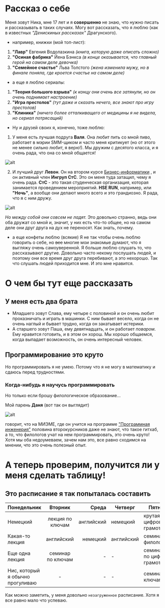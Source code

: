 # Рассказ о себе
Меня зовут Ника, мне 17 лет и я **совершенно** не знаю, что нужно писать и рассказывать в таких случаях. Могу вот рассказать, что я люблю (как в известных *"Денискиных рассказах"* Драгунского). 

* например, книжки (мой топ-лист):
1. **"Лавр"** Евгения Водолазкина *(книга, которую даже описать сложно)*
2. **"Осиная фабрика"** Йена Бэнкса *(в конце оказывается, что главный герой на самом деле девочка)*
3. **"Семейное счастье"** Льва Толстого *(жена изменила мужу, но в финале поняла, где кроется счастье на самом деле)*
* а еще я люблю сериалы:
1. **"Теория большого взрыва"** *(к концу они очень все затянули, но он очень поднимает настроение)*
2. **"Игра престолов"** *(тут даже и сказать нечего, все знают про игру престолов)*
3. **"Клиника"** *(ничего более отталкиващего от медицины я не видела, но сериал потрясащий)*
* Ну и друзей своих я, конечно, тоже люблю:
1. У меня есть лучшая подруга **Валя**. Она любит пить со мной пиво, работает в мэрии SMM-щиком и часто меня критикует (но от этого не менее сильно любит, я верю!). Мы дружим с десятого класса, и я очень рада, что она со мной общается!

![alt](https://pp.userapi.com/c841129/v841129941/5f9c3/nlpIqRmgsbw.jpg)

2. И лучший друг **Левон**. Он на втором курсе
[Бизнес-информатики](https://www.hse.ru/ba/bi/ "ссылка на образовательную программу")
, и он активный член **Ингруп СтС**. Это он меня туда затащил, чему я очень рада. **СтС** - это такая студенческая организация, которая занимается проведением мероприятий. **HSE RUN**, например, или **"Ночь"**, а вообще они делают много всего и это грандиозно. Я рада, что я с ним дружу.

![alt](https://pp.userapi.com/c840221/v840221941/66f85/G94xw2dGGhA.jpg)

*Но между собой они совсем не ладят.* Это довольно странно, ведь они оба дружат со мной и, значит, у них есть что-то общее, но на самом деле они друг друга на дух не переносят. Как знать, почему.
* а еще конфеты люблю (всякие)
Я не так чтобы очень люблю говорить о себе, но ~~все~~ многие мои знакомые думают, что я выгляжу очень самоуверенной. Я больше люблю слушать то, что рассказывают другие. Довольно часто некому послушать людей, и поэтому они все время друг друга перебивают, а это нехорошо. Так что слушать людей приходится мне. И это мне нравится.

# О чем бы тут еще рассказать
## У меня есть два брата
* Младшего зовут Слава, ему четыре с половиной и он очень любит проказничать и играть в машинки. С ним бывает весело, когда он не очень наглый и бывает трудно, когда он закатывает истерики.
* А старшего зовут Паша, ему девятнадцать, и он работает *поваром*. Ему нравится готовить, и в этом он хорош. Мы хорошо общаемся, когда выпадает возможность, он очень интересный человек.
## Программирование это круто
Но программировать я не умею. Потому что я не могу в математику и сдаюсь перед трудностями. 
### Когда-нибудь я научусь программировать
Но только если брошу филологическое образование...

Мой парень **Даня** (вот так он выглядит)

![alt](https://pp.userapi.com/c840632/v840632542/3c60d/xAnYbz8fVPg.jpg)

говорит, что на МИЭМЕ, где он учится на программе 
["Программная инженерия"](https://www.hse.ru/ba/se/ "вдруг вы не знаете")
половина второкурсников даже не знают, что такое гитхаб, а то, что филологов учат на нем программировать, это очень круто! Хотя мы оба недоумеваем, зачем нам это, все равно сходимся на мнении, что это очень полезный опыт.


# А теперь проверим, получится ли у меня сделать таблицу!
## Это расписание я так попыталась составить

| Понедельник|Вторник|Среда|Четверг|Пятница|Суббота|
| --------- |:-------------:| -----:|--------|-----------|-------|
| Немецкий      | лекция по ключам| английский|немецкий|крутая цифровая грамотность|никаких пар!!|
| Какая-то лекция    | английский      |   немецкий |английский|семинар по филологии|-|
| Еще одна лекция | семинар по ключам    |    - |-|семинаррр по цифровой грамотности|-|
|Нис, который я обычно прогуливаю|-|-|-|семинар по ключам|-|


Как можно заметить, у меня довольно `незагруженное` расписание. Хотя я все равно мало что успеваю.
